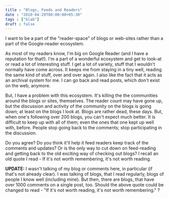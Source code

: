 ```yaml
---
title : "Blogs, Feeds and Readers"
date : "2010-04-20T00:00:00+05:30"
tags : ["blab"]
draft : false
---
```


I want to be a part of the "reader-space" of blogs or web-sites
rather than a part of the Google-reader ecosystem.

As most of my readers know, I'm big on Google Reader (and I have a
reputation for that!). I'm a part of a wonderful ecosystem and get
to look-at or read a lot of interesting stuff. I get a lot of
variety, stuff that I wouldn't normally have come across. It keeps
me from staying in a tiny well, reading the same kind of stuff,
over and over again. I also like the fact that it acts as an
archival system for me. I can go back and read posts, which don't
exist on the web, anymore.

But, I have a problem with this ecosystem. It's killing the the
communities around the blogs or sites, themselves. The reader
count may have gone up, but the discussion and activity of the
community on the blogs is going down; at least on the blogs I look
at. Blogs are rather dead, these days. But, when one's following
over 200 blogs, you can't expect much better. It is difficult to
keep up with all of them; even the ones that one kept up well
with, before. People stop going back to the comments; stop
participating in the discussion.

Do you agree? Do you think it'll help it feed readers keep track
of the comments and updates? Or is the only way to cut down on
feed-reading and getting back to the old exciting way of checking
out blogs? I recall an old quote I read - If it's not worth
remembering, it's not worth reading.

**UPDATE:** I wasn't talking of my blog or comments here, in
 particular (if that's not already clear). I was talking of blogs,
 that I read regularly, blogs of people I know well (including
 mine). But then, there are blogs, that have over 1000 comments on
 a single post, too. Should the above quote could be changed to
 read - "If it's not worth reading, it's not worth remembering." ?
